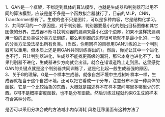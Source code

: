 1、GAN是一个框架，不绑定到具体的算法模型，也就是生成器和判别器可以用不同的算法模型，应该是差不多是一个函数拟合器就行了，目前的MLP，CNN，Transformer都有了。生成的也不只是图片，可以是多种内容，它是结构化学习。
2、共同学习的一个原因是，对于判别器，判别器要最小化的划出目标图像和其它图像的分界，生成器不断寻找判别器的漏洞来最小化这个边界，如果不这样找漏洞用一般的正负类做分类方法训练，那么判别器的边界很可能就不是最小化的，一般的分类方法没法举出所有负类。（当然，你用同样的目标用GAN训练的上一个判别器可以重用，但本质上还是用GAN共同训练得出的）。然后，你光让其中一个进化也不行，只让判别器进化，生成器不能找更高级的漏洞，那它本身也进化不了，如果判别器不进化，生成器进步方向就会出错，就会在错误道路上走到黑。这里感觉GAN的关键点就是这个判别器共同训练了，这是他比起一般生成器强的原因。
3、关于G的理解，G是一个样本生成器，就像自然环境中生成树叶样本一样，生成器就相当于这个自然环境，还可以把它看成一个分布，注意分布不是一种具体的函数，它是一个比较抽象的东西，大概就是描述样本在样本空间哪里多哪里少的东西。G可不是概率密度函数，也不是分布函数。然后训练过程就约束G生成的样本符合某种分布。

是否可以采用分块合成的方法减小内存消耗
风格迁移里面有这种方法了
